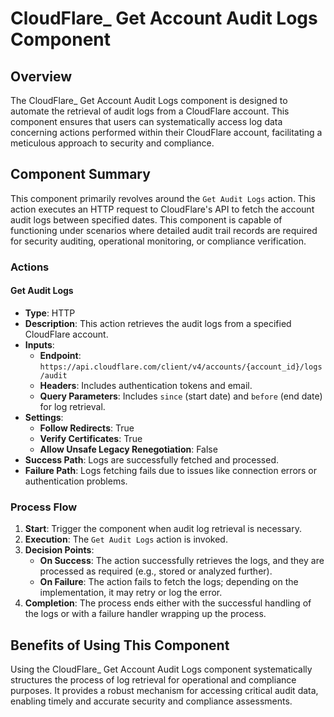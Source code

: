 # CloudFlare_ Get Account Audit Logs Component

## Overview
The CloudFlare_ Get Account Audit Logs component is designed to automate the retrieval of audit logs from a CloudFlare account. This component ensures that users can systematically access log data concerning actions performed within their CloudFlare account, facilitating a meticulous approach to security and compliance.

## Component Summary
This component primarily revolves around the `Get Audit Logs` action. This action executes an HTTP request to CloudFlare's API to fetch the account audit logs between specified dates. This component is capable of functioning under scenarios where detailed audit trail records are required for security auditing, operational monitoring, or compliance verification.

### Actions
#### Get Audit Logs
- **Type**: HTTP
- **Description**: This action retrieves the audit logs from a specified CloudFlare account.
- **Inputs**:
  - **Endpoint**: `https://api.cloudflare.com/client/v4/accounts/{account_id}/logs/audit`
  - **Headers**: Includes authentication tokens and email.
  - **Query Parameters**: Includes `since` (start date) and `before` (end date) for log retrieval.
- **Settings**:
  - **Follow Redirects**: True
  - **Verify Certificates**: True
  - **Allow Unsafe Legacy Renegotiation**: False
- **Success Path**: Logs are successfully fetched and processed.
- **Failure Path**: Logs fetching fails due to issues like connection errors or authentication problems.  

### Process Flow
1. **Start**: Trigger the component when audit log retrieval is necessary.
2. **Execution**: The `Get Audit Logs` action is invoked.
3. **Decision Points**:
   - **On Success**: The action successfully retrieves the logs, and they are processed as required (e.g., stored or analyzed further).
   - **On Failure**: The action fails to fetch the logs; depending on the implementation, it may retry or log the error.
4. **Completion**: The process ends either with the successful handling of the logs or with a failure handler wrapping up the process.

## Benefits of Using This Component
Using the CloudFlare_ Get Account Audit Logs component systematically structures the process of log retrieval for operational and compliance purposes. It provides a robust mechanism for accessing critical audit data, enabling timely and accurate security and compliance assessments.

